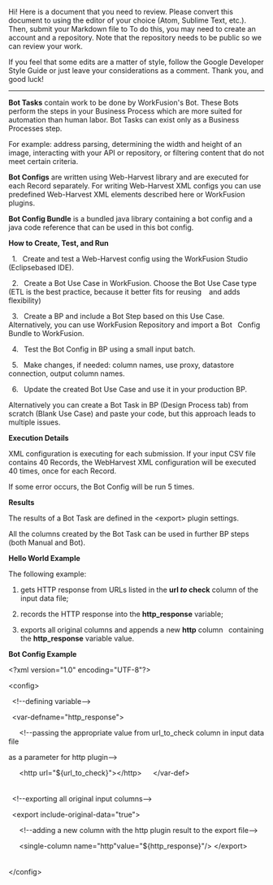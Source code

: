 Hi! Here is a document that you need to review. Please convert this
document to using the editor of your choice (Atom, Sublime Text, etc.).
Then, submit your Markdown file to To do this, you may need to create an
account and a repository. Note that the repository needs to be public so
we can review your work.

If you feel that some edits are a matter of style, follow the Google Developer Style
Guide or just leave your considerations as a comment. Thank you, and good luck!

---------------

**Bot Tasks** contain work to be done by WorkFusion's Bot. These Bots
perform the steps in your Business Process which are more suited for
automation than human labor. Bot Tasks can exist only as a Business
Processes step.

For example: address parsing, determining the width and height of an
image, interacting with your API or repository, or filtering content
that do not meet certain criteria.

**Bot Configs** are written using Web-Harvest library and are executed
for each Record separately. For writing Web-Harvest XML configs you can
use predefined Web-Harvest XML elements described here or WorkFusion
plugins.

**Bot Config Bundle** is a bundled java library containing a bot config
and a java code reference that can be used in this bot config.

**How to Create, Test, and Run**

&ensp;1.&ensp; Create and test a Web-Harvest config using the WorkFusion Studio (Eclipsebased IDE).                                  

&ensp;2.&ensp; Create a Bot Use Case in WorkFusion. Choose the Bot Use Case type
(ETL is the best practice, because it better fits for reusing &ensp; and adds flexibility)

&ensp;3.&ensp; Create a BP and include a Bot Step based on this Use Case.
 &ensp;Alternatively, you can use WorkFusion Repository and import a Bot
 &ensp;Config Bundle to WorkFusion.

&ensp;4.&ensp; Test the Bot Config in BP using a small input batch.

&ensp;5.&ensp; Make changes, if needed: column names, use proxy, datastore
 connection, output column names.

&ensp;6.&ensp; Update the created Bot Use Case and use it in your production BP.

Alternatively you can create a Bot Task in BP (Design Process tab) from
scratch (Blank Use Case) and paste your code, but this approach leads to
multiple issues.

**Execution Details**

XML configuration is executing for each submission. If your input CSV
file contains 40 Records, the WebHarvest XML configuration will be
executed 40 times, once for each Record.

If some error occurs, the Bot Config will be run 5 times.

**Results**

The results of a Bot Task are defined in the \<export\> plugin settings.

All the columns created by the Bot Task can be used in further BP steps
(both Manual and Bot).

**Hello World Example**

The following example:

 1. gets HTTP response from URLs listed in the **url _to_ check** column of the input data file;
                           
 2. records the HTTP response into the **http_response** variable;
 
 3. exports all original columns and appends a new **http** column
 &ensp;containing the **http_response** variable value.

 **Bot Config Example**

\<?xml version=\"1.0\" encoding=\"UTF-8\"?>

<config\>

&ensp;\<!\--defining variable\--\>
>
&ensp;\<var-defname=\"http_response\"\>
>
&ensp;&ensp;&ensp;\<!\--passing the appropriate value from url_to_check column in input data file
>
as a parameter for http plugin\--\>
>
&ensp;&ensp;&ensp;\<http url=\"\${url_to_check}\"\>\</http\> &ensp;&ensp;	\</var-def\>
\
\
\
&ensp;\<!\--exporting all original input columns\--\>
>
&ensp;\<export include-original-data=\"true\"\>
>
&ensp;&ensp;&ensp;\<!\--adding a new column with the http plugin result to the export file\--\>

&ensp;&ensp;&ensp;\<single-column name=\"http\"value=\"\${http_response}\"/\>  \</export\>
\
\
\
</config\>
